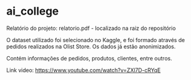 # ai_college

Relatório do projeto: relatorio.pdf - localizado na raiz do repositório

O dataset utilizado foi selecionado no Kaggle, e foi formado através de pedidos realizados na Olist Store. Os dados já estão anonimizados.

Contém informações de pedidos, produtos, clientes, entre outros.

Link video: https://www.youtube.com/watch?v=ZXl7D-cRYqE
